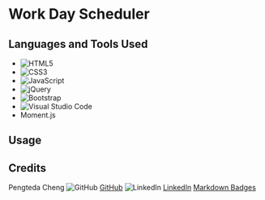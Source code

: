 # Work Day Scheduler 

## Languages and Tools Used 
* ![HTML5](https://img.shields.io/badge/html5-%23E34F26.svg?style=for-the-badge&logo=html5&logoColor=white)
* ![CSS3](https://img.shields.io/badge/css3-%231572B6.svg?style=for-the-badge&logo=css3&logoColor=white)
* ![JavaScript](https://img.shields.io/badge/javascript-%23323330.svg?style=for-the-badge&logo=javascript&logoColor=%23F7DF1E)
* ![jQuery](https://img.shields.io/badge/jquery-%230769AD.svg?style=for-the-badge&logo=jquery&logoColor=white)
* ![Bootstrap](https://img.shields.io/badge/bootstrap-%23563D7C.svg?style=for-the-badge&logo=bootstrap&logoColor=white)
* ![Visual Studio Code](https://img.shields.io/badge/Visual%20Studio%20Code-0078d7.svg?style=for-the-badge&logo=visual-studio-code&logoColor=white)
* Moment.js
## Usage

## Credits
Pengteda Cheng 
![GitHub](https://img.shields.io/badge/github-%23121011.svg?style=for-the-badge&logo=github&logoColor=white)
[GitHub]("https://github.com/teedaa")
![LinkedIn](https://img.shields.io/badge/linkedin-%230077B5.svg?style=for-the-badge&logo=linkedin&logoColor=white)
[LinkedIn]("https://linkedin.com/in/pengteda-cheng)
[Markdown Badges](https://github.com/Ileriayo/markdown-badges)